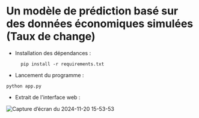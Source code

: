 # Un modèle de prédiction basé sur des données économiques simulées (Taux de change) 

* Installation des dépendances :
  ```
    pip install -r requirements.txt
  ```

* Lancement du programme :
```
python app.py
```

* Extrait de l'interface web :

![Capture d’écran du 2024-11-20 15-53-53](https://github.com/user-attachments/assets/21ded13a-62cc-4474-9654-9f4b895cffb3)

